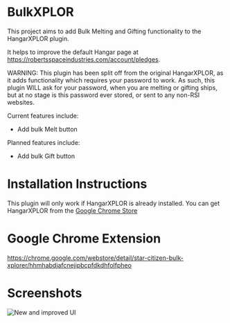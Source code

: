 # BulkXPLOR

This project aims to add Bulk Melting and Gifting functionality to the HangarXPLOR plugin.

It helps to improve the default Hangar page at https://robertsspaceindustries.com/account/pledges.

WARNING: This plugin has been split off from the original HangarXPLOR, as it adds functionality which requires your password to work. As such, this plugin WILL ask for your password, when you are melting or gifting ships, but at no stage is this password ever stored, or sent to any non-RSI websites.

Current features include:
* Add bulk Melt button

Planned features include:
* Add bulk Gift button

# Installation Instructions

This plugin will only work if HangarXPLOR is already installed. You can get HangarXPLOR from the [Google Chrome Store](https://chrome.google.com/webstore/detail/star-citizen-hangar-xplor/bhkgemjdepodofcnmekdobmmbifemhkc)

# Google Chrome Extension

https://chrome.google.com/webstore/detail/star-citizen-bulk-xplorer/hhmhabdjafcnejipbcpfdkdhfolfpheo

# Screenshots

![New and improved UI](http://i.imgur.com/Om3Zzbv.png "New and improved UI")
